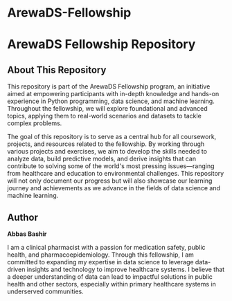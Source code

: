 # ArewaDS-Fellowship
# ArewaDS Fellowship Repository

## About This Repository
This repository is part of the ArewaDS Fellowship program, an initiative aimed at empowering participants with in-depth knowledge and hands-on experience in Python programming, data science, and machine learning. Throughout the fellowship, we will explore foundational and advanced topics, applying them to real-world scenarios and datasets to tackle complex problems.

The goal of this repository is to serve as a central hub for all coursework, projects, and resources related to the fellowship. By working through various projects and exercises, we aim to develop the skills needed to analyze data, build predictive models, and derive insights that can contribute to solving some of the world's most pressing issues—ranging from healthcare and education to environmental challenges.
This repository will not only document our progress but will also showcase our learning journey and achievements as we advance in the fields of data science and machine learning.

## Author
**Abbas Bashir**

I am a clinical pharmacist with a passion for medication safety, public health, and pharmacoepidemiology. Through this fellowship, I am committed to expanding my expertise in data science to leverage data-driven insights and technology to improve healthcare systems. I believe that a deeper understanding of data can lead to impactful solutions in public health and other sectors, especially within primary healthcare systems in underserved communities.
